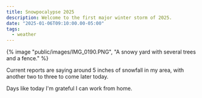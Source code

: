 ```yaml
---
title: Snowpocalypse 2025
description: Welcome to the first major winter storm of 2025.
date: "2025-01-06T09:10:00.00-05:00"
tags:
  - weather
---
```


{% image "public/images/IMG_0190.PNG", "A snowy yard with several trees and a fence." %}

Current reports are saying around 5 inches of snowfall in my area, with another two to three to come later today.

Days like today I'm grateful I can work from home.
